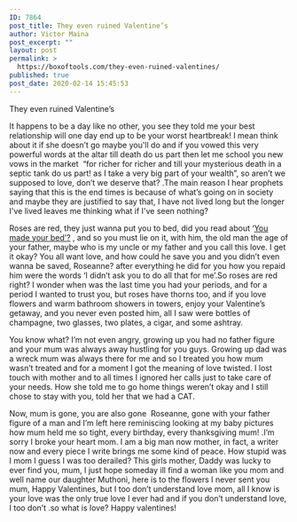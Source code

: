 ```yaml
---
ID: 7864
post_title: They even ruined Valentine’s
author: Victor Maina
post_excerpt: ""
layout: post
permalink: >
  https://boxoftools.com/they-even-ruined-valentines/
published: true
post_date: 2020-02-14 15:45:53
---
```

<!-- wp:paragraph -->
<p>They even ruined Valentine’s</p>
<!-- /wp:paragraph -->

<!-- wp:paragraph -->
<p>It happens
to be a day like no other, you see they told me your best relationship will one
day end up to be your worst heartbreak! I mean think about it if she doesn’t go
maybe you'll do and if you vowed this very powerful words at the altar till
death do us part then let me school you new vows in the market&nbsp; “for richer for richer and till your
mysterious death in a septic tank do us part! as I take a very big part of your
wealth”, so aren’t we supposed to love, don’t we deserve that? .The main reason
I hear prophets saying that this is the end times is because of what’s going on
in society and maybe they are justified to say that, I have not lived long but
the longer I've lived leaves me thinking what if I've seen nothing?</p>
<!-- /wp:paragraph -->

<!-- wp:paragraph -->
<p>Roses are red, they just wanna put you to bed, did you read about ‘<a href="https://boxoftools.com/you-made-your-bed/">You made your bed’?</a> , and so you must lie on it, with him, the old man the age of your father, maybe who is my uncle or my father and you call this love. I get it okay? You all want love, and how could he save you and you didn’t even wanna be saved, Roseanne? after everything he did for you how you repaid him were the words ‘I didn’t ask you to do all that for me’.So roses are red right? I wonder when was the last time you had your periods, and for a period I wanted to trust you, but roses have thorns too, and if you love flowers and warm bathroom showers in towers, enjoy your Valentine’s getaway, and you never even posted him, all I saw were bottles of champagne, two glasses, two plates, a cigar, and some ashtray.</p>
<!-- /wp:paragraph -->

<!-- wp:paragraph -->
<p>You know what? I’m not even angry, growing up you had no father figure and your mum was always away hustling for you guys. Growing up dad was a wreck mum was always there for me and so I treated you how mum wasn’t treated and for a moment I got the meaning of love twisted. I lost touch with mother and to all times I ignored her calls just to take care of your needs. How she told me to go home things weren’t okay and I still chose to stay with you, told her that we had a CAT.</p>
<!-- /wp:paragraph -->

<!-- wp:paragraph -->
<p>Now, mum is
gone, you are also gone&nbsp; Roseanne, gone
with your father figure of a man and I’m left here reminiscing looking at my
baby pictures how mum held me so tight, every birthday, every thanksgiving mum!
.I’m sorry I broke your heart mom. I am a big man now mother, in fact, a writer
now and every piece I write brings me some kind of peace. How stupid was I mom
I guess I was too derailed? This girls mother, Daddy was lucky to ever find
you, mum, I just hope someday ill find a woman like you mom and well name our
daughter Muthoni, here is to the flowers I never sent you mum, Happy
Valentines, but I too don’t understand love mom, all I know is your love was
the only true love I ever had and if you don’t understand love, I too don’t .so
what is love? Happy valentines!</p>
<!-- /wp:paragraph -->

<!-- wp:image {"id":7869,"sizeSlug":"large"} -->
<figure class="wp-block-image size-large"><img src="https://boxoftools.com/wp-content/uploads/2020/02/they-ruined-valentines.jpg" alt="" class="wp-image-7869"/></figure>
<!-- /wp:image -->